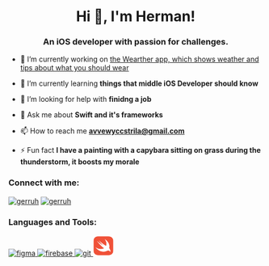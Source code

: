 <h1 align="center">Hi 👋, I'm Herman!</h1>
<h3 align="center">An iOS developer with passion for challenges.</h3>

- 🔭 I’m currently working on [the Wearther app, which shows weather and tips about what you should wear](https://github.com/gerruh/Wearther)

- 🌱 I’m currently learning **things that middle iOS Developer should know**

- 🤝 I’m looking for help with **finidng a job**

- 💬 Ask me about **Swift and it's frameworks**

- 📫 How to reach me **avvewyccstrila@gmail.com**

- ⚡ Fun fact **I have a painting with a capybara sitting on grass during the thunderstorm, it boosts my morale**

<h3 align="left">Connect with me:</h3>
<p align="left">
<a href="https://twitter.com/gerruh" target="blank"><img align="center" src="https://raw.githubusercontent.com/rahuldkjain/github-profile-readme-generator/master/src/images/icons/Social/twitter.svg" alt="gerruh" height="30" width="40" /></a>
<a href="https://instagram.com/gerruh" target="blank"><img align="center" src="https://raw.githubusercontent.com/rahuldkjain/github-profile-readme-generator/master/src/images/icons/Social/instagram.svg" alt="gerruh" height="30" width="40" /></a>
</p>

<h3 align="left">Languages and Tools:</h3>
<p align="left"> <a href="https://www.figma.com/" target="_blank" rel="noreferrer"> <img src="https://www.vectorlogo.zone/logos/figma/figma-icon.svg" alt="figma" width="40" height="40"/> </a> <a href="https://firebase.google.com/" target="_blank" rel="noreferrer"> <img src="https://www.vectorlogo.zone/logos/firebase/firebase-icon.svg" alt="firebase" width="40" height="40"/> </a> <a href="https://git-scm.com/" target="_blank" rel="noreferrer"> <img src="https://www.vectorlogo.zone/logos/git-scm/git-scm-icon.svg" alt="git" width="40" height="40"/> </a> <a href="https://developer.apple.com/swift/" target="_blank" rel="noreferrer"> <img src="https://raw.githubusercontent.com/devicons/devicon/master/icons/swift/swift-original.svg" alt="swift" width="40" height="40"/> </a> </p>
